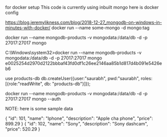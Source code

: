 for docker setup
This code is currently using inbuilt mongo here  is docker config

https://blog.jeremylikness.com/blog/2018-12-27_mongodb-on-windows-in-minutes-with-docker/
docker run --name some-mongo -d mongo:tag


docker run --name mongodb-products -v mongodata:/data/db -d -p 27017:27017 mongo


C:\Windows\system32>docker run --name mongodb-products -v mongodata:/data/db -d -p 27017:27017 mongo
e0025254d2970d2122bbbaf43fd0df1c26ee2146aa85b1d817d4b091e5426eb6



use products-db
db.createUser({user:"saurabh", pwd:"saurabh", roles:[{role:"readWrite", db: "products-db"}]});


docker run --name mongodb-products -v mongodata:/data/db -d -p 27017:27017 mongo --auth



NOTE:
here is some sample data 


{
"id": 101,
"name": "Iphone",
"description": "Apple cha phone",
"price": 899.29
}
{
"id": 102,
"name": "Sony",
"description": "Sony dashcam",
"price": 520.29
}